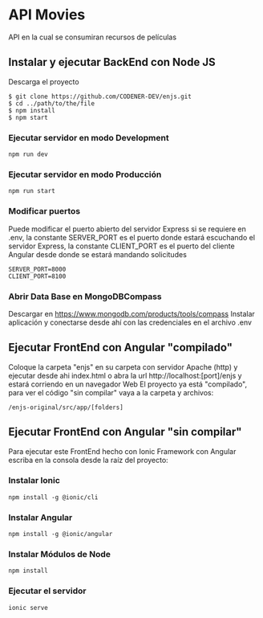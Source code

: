 # API Movies

API en la cual se consumiran recursos de películas

## Instalar y ejecutar BackEnd con Node JS
Descarga el proyecto
```
$ git clone https://github.com/CODENER-DEV/enjs.git
$ cd ../path/to/the/file
$ npm install
$ npm start
```
### Ejecutar servidor en modo Development
```
npm run dev
```

### Ejecutar servidor en modo Producción
```
npm run start
```

### Modificar puertos
Puede modificar el puerto abierto del servidor Express si se requiere en .env, la constante SERVER_PORT es el puerto donde estará escuchando el servidor Express, la constante CLIENT_PORT es el puerto del cliente Angular desde donde se estará mandando solicitudes
```
SERVER_PORT=8000
CLIENT_PORT=8100
```

### Abrir Data Base en MongoDBCompass
Descargar en https://www.mongodb.com/products/tools/compass
Instalar aplicación y conectarse desde ahí con las credenciales en el archivo .env

## Ejecutar FrontEnd con Angular "compilado"
Coloque la carpeta "enjs" en su carpeta con servidor Apache (http) y ejecutar desde ahi index.html o abra la url http://localhost:[port]/enjs y estará corriendo en un navegador Web
El proyecto ya está "compilado", para ver el código "sin compilar" vaya a la carpeta y archivos:
```
/enjs-original/src/app/[folders]
```
## Ejecutar FrontEnd con Angular "sin compilar"
Para ejecutar este FrontEnd hecho con Ionic Framework con Angular escriba en la consola desde la raíz del proyecto:
### Instalar Ionic
```
npm install -g @ionic/cli
```
### Instalar Angular
```
npm install -g @ionic/angular
```
### Instalar Módulos de Node
```
npm install
```
### Ejecutar el servidor
```
ionic serve
```